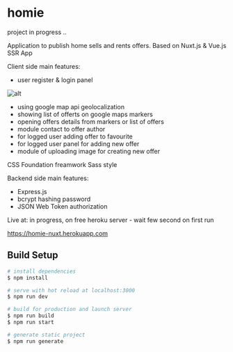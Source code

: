 # homie

project in progress .. 

Application to publish home sells and rents offers.
Based on Nuxt.js & Vue.js SSR App

Client side main features:
- user register & login panel 

 ![alt](https://res.cloudinary.com/donmoqxem/image/upload/v1608062002/github_markdown/Zrzut_ekranu_2020-12-15_o_8.23.02_PM_uwc9kb.png)

- using google map api geolocalization
- showing list of offerts on google maps markers
- opening offers details from markers or list of offers
- module contact to offer author
- for logged user adding offer to favourite
- for logged user panel for adding new offer
- module of uploading image for creating new offer

CSS Foundation freamwork Sass style

Backend side main features:

- Express.js
- bcrypt hashing password
- JSON Web Token authorization

Live at: in progress, on free heroku server - wait few second on first run

https://homie-nuxt.herokuapp.com


## Build Setup

```bash
# install dependencies
$ npm install

# serve with hot reload at localhost:3000
$ npm run dev

# build for production and launch server
$ npm run build
$ npm run start

# generate static project
$ npm run generate
```
